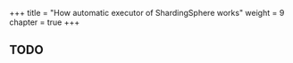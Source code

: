 +++
title = "How automatic executor of ShardingSphere works"
weight = 9
chapter = true
+++

## TODO
